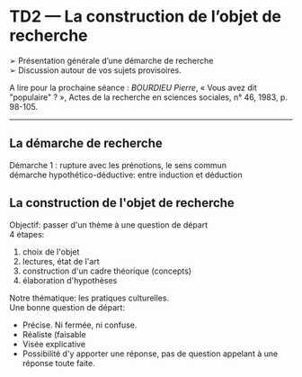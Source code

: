 # TD2 — La construction de l’objet de recherche

➢ Présentation générale d’une démarche de recherche  
➢ Discussion autour de vos sujets provisoires.

A lire pour la prochaine séance : _BOURDIEU Pierre_, « Vous avez dit "populaire" ? », Actes de la recherche en sciences sociales, n° 46, 1983, p. 98-105.

---

## La démarche de recherche

Démarche 1 : rupture avec les prénotions, le sens commun  
démarche hypothético-déductive: entre induction et déduction

## La construction de l'objet de recherche

Objectif: passer d'un thème à une question de départ  
4 étapes:

1. choix de l'objet
2. lectures, état de l'art
3. construction d'un cadre théorique (concepts)
4. élaboration d'hypothèses

Notre thématique: les pratiques culturelles.  
Une bonne question de départ:
* Précise. Ni fermée, ni confuse.
* Réaliste (faisable
* Visée explicative
* Possibilité d'y apporter une réponse, pas de question appelant à une réponse toute faite.
